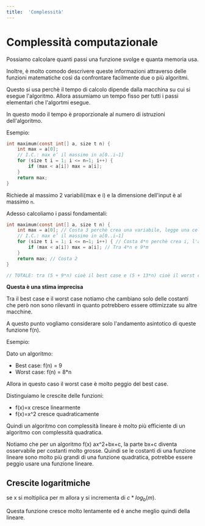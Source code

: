 ```yaml
---
title:  'Complessità'
---
```


# Complessità computazionale

Possiamo calcolare quanti passi una funzione svolge e quanta memoria usa.

Inoltre, è molto comodo descrivere queste informazioni attraverso delle funzioni matematiche così da confrontare facilmente due o più algoritmi.

Questo si usa perchè il tempo di calcolo dipende dalla macchina su cui si esegue l'algoritmo. Allora assumiamo un tempo fisso per tutti i passi elementari che l'algortmi esegue.

In questo modo il tempo è proporzionale al numero di istruzioni dell'algoritmo.

Esempio:

```c
int maximum(const int[] a, size t n) {
    int max = a[0];
    // I.C.: max e’ il massimo in a[0..i−1]
    for (size t i = 1; i <= n−1; i++) {
        if (max < a[i]) max = a[i];
    }
    return max;
}
```

Richiede al massimo 2 variabili(max e i) e la dimensione dell'input è al massimo `n`.

Adesso calcoliamo i passi fondamentali:

```c
int maximum(const int[] a, size t n) {
    int max = a[0]; // Costa 3 perchè crea una variabile, legge una cella e l'assegna
    // I.C.: max e’ il massimo in a[0..i−1]
    for (size t i = 1; i <= n−1; i++) { // Costa 4*n perchè crea i, l'assegna, la controlla e poi l'aumenta
        if (max < a[i]) max = a[i]; // Tra 4*n e 9*m
    }
    return max; // Costa 2 
}

// TOTALE: tra (5 + 9*n) cioè il best case e (5 + 13*n) cioè il worst case
```

**Questa è una stima imprecisa**

Tra il best case e il worst case notiamo che cambiano solo delle costanti che però non sono rilevanti in quanto potrebbero essere ottimizzate su altre macchine.

A questo punto vogliamo considerare solo l'andamento asintotico di queste funzione f(n).

Esempio:

Dato un algoritmo:

- Best case: f(n) = 9
- Worst case: f(n) = 8*n

Allora in questo caso il worst case è molto peggio del best case.

Distinguiamo le crescite delle funzioni:

- f(x)=x cresce linearmente
- f(x)=x^2 cresce quadraticamente

Quindi un algoritmo con complessità lineare è molto più efficiente di un algoritmo con complessità quadratica.

Notiamo che per un algoritmo f(x) ax^2+bx+c, la parte bx+c diventa osservabile per costanti molto grosse. Quindi se le costanti di una funzione lineare sono molto più grandi di una funzione quadratica, potrebbe essere peggio usare una funzione lineare.

## Crescite logaritmiche

se x si moltiplica per m allora y si incrementa di $c * log_b(m)$.

Questa funzione cresce molto lentamente ed è anche meglio quindi della lineare.
